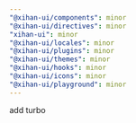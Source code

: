 ```yaml
---
"@xihan-ui/components": minor
"@xihan-ui/directives": minor
"xihan-ui": minor
"@xihan-ui/locales": minor
"@xihan-ui/plugins": minor
"@xihan-ui/themes": minor
"@xihan-ui/hooks": minor
"@xihan-ui/icons": minor
"@xihan-ui/playground": minor
---
```


add turbo
